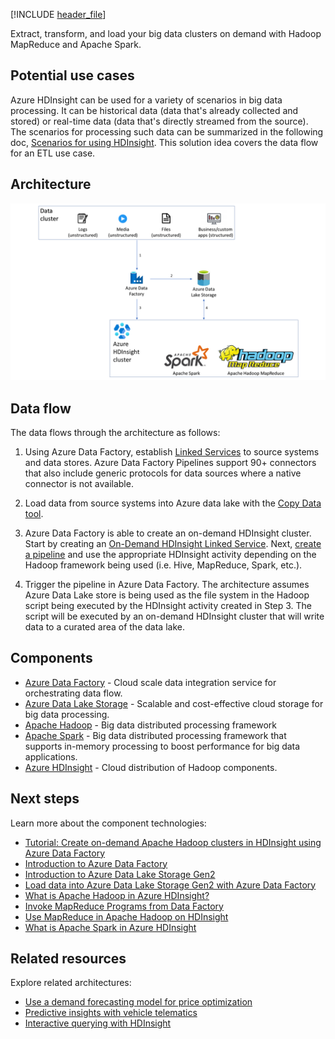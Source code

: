 [!INCLUDE [header_file](../../../includes/sol-idea-header.md)]

Extract, transform, and load your big data clusters on demand with Hadoop MapReduce and Apache Spark.

## Potential use cases

Azure HDInsight can be used for a variety of scenarios in big data processing. It can be historical data (data that's already collected and stored) or real-time data (data that's directly streamed from the source). The scenarios for processing such data can be summarized in the following doc, [Scenarios for using HDInsight](https://docs.microsoft.com/azure/hdinsight/hdinsight-overview#scenarios-for-using-hdinsight). This solution idea covers the data flow for an ETL use case.

## Architecture

![Architecture diagram](../media/extract-transform-and-load-using-hdinsight.png)

## Data flow

The data flows through the architecture as follows:

1) Using Azure Data Factory, establish [Linked Services](https://docs.microsoft.com/azure/data-factory/concepts-linked-services) to source systems and data stores. Azure Data Factory Pipelines support 90+ connectors that also include generic protocols for data sources where a native connector is not available.

2) Load data from source systems into Azure data lake with the [Copy Data tool](https://docs.microsoft.com/azure/data-factory/quickstart-create-data-factory-copy-data-tool#start-the-copy-data-tool).

3) Azure Data Factory is able to create an on-demand HDInsight cluster. Start by creating an [On-Demand HDInsight Linked Service](https://docs.microsoft.com/azure/hdinsight/hdinsight-hadoop-create-linux-clusters-adf#create-an-on-demand-hdinsight-linked-service). Next, [create a pipeline](https://docs.microsoft.com/azure/hdinsight/hdinsight-hadoop-create-linux-clusters-adf#create-a-pipeline) and use the appropriate HDInsight activity depending on the Hadoop framework being used (i.e. Hive, MapReduce, Spark, etc.).

4) Trigger the pipeline in Azure Data Factory. The architecture assumes Azure Data Lake store is being used as the file system in the Hadoop script being executed by the HDInsight activity created in Step 3. The script will be executed by an on-demand HDInsight cluster that will write data to a curated area of the data lake.

## Components

- [Azure Data Factory](https://azure.microsoft.com/services/data-factory/) - Cloud scale data integration service for orchestrating data flow.
- [Azure Data Lake Storage](https://azure.microsoft.com/services/storage/data-lake-storage/) - Scalable and cost-effective cloud storage for big data processing.
- [Apache Hadoop](http://hadoop.apache.org/) - Big data distributed processing framework
- [Apache Spark](http://spark.apache.org/) - Big data distributed processing framework that supports in-memory processing to boost performance for big data applications.
- [Azure HDInsight](https://azure.microsoft.com/services/hdinsight/) - Cloud distribution of Hadoop components.

## Next steps

Learn more about the component technologies:

- [Tutorial: Create on-demand Apache Hadoop clusters in HDInsight using Azure Data Factory](https://docs.microsoft.com/azure/hdinsight/hdinsight-hadoop-create-linux-clusters-adf)
- [Introduction to Azure Data Factory](/azure/data-factory/v1/data-factory-introduction)
- [Introduction to Azure Data Lake Storage Gen2](/azure/storage/blobs/data-lake-storage-introduction)
- [Load data into Azure Data Lake Storage Gen2 with Azure Data Factory](/azure/data-factory/load-azure-data-lake-storage-gen2)
- [What is Apache Hadoop in Azure HDInsight?](/azure/hdinsight/hadoop/apache-hadoop-introduction)
- [Invoke MapReduce Programs from Data Factory](/azure/data-factory/v1/data-factory-map-reduce)
- [Use MapReduce in Apache Hadoop on HDInsight](/azure/hdinsight/hadoop/hdinsight-use-mapreduce)
- [What is Apache Spark in Azure HDInsight](/azure/hdinsight/spark/apache-spark-overview)

## Related resources

Explore related architectures:

- [Use a demand forecasting model for price optimization](./demand-forecasting-price-optimization-marketing.yml)
- [Predictive insights with vehicle telematics](./predictive-insights-with-vehicle-telematics.yml)
- [Interactive querying with HDInsight](./interactive-querying-with-hdinsight.yml)
